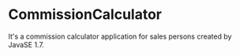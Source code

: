 # CommissionCalculator
It's a commission calculator application for sales persons created by JavaSE 1.7.

